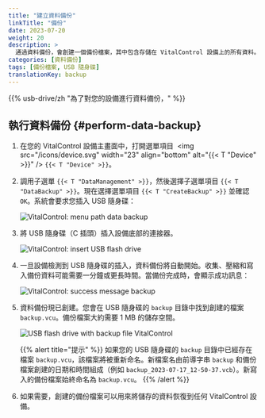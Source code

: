```yaml
---
title: "建立資料備份"
linkTitle: "備份"
date: 2023-07-20
weight: 20
description: >
  通過資料備份，會創建一個備份檔案，其中包含存儲在 VitalControl 設備上的所有資料。
categories: [資料備份]
tags: [備份檔案, USB 隨身碟]
translationKey: backup
---
```

{{% usb-drive/zh "為了對您的設備進行資料備份，" %}}

## 執行資料備份 {#perform-data-backup}

1. 在您的 VitalControl 設備主畫面中，打開選單項目 &nbsp;<img src="/icons/device.svg" width="23" align="bottom" alt="{{< T "Device" >}}" /> `{{< T "Device" >}}`。

2. 調用子選單 `{{< T "DataManagement" >}}`，然後選擇子選單項目 `{{< T "DataBackup" >}}`。現在選擇選單項目 `{{< T "CreateBackup" >}}` 並確認 `OK`。系統會要求您插入 USB 隨身碟：

   ![VitalControl: menu path data backup](../images/backup.png "調用資料備份")

3. 將 USB 隨身碟（C 插頭）插入設備底部的連接器。

   ![VitalControl: insert USB flash drive](/images/firmware/update/plug-in-dual-usb-stick.svg "插入 USB 隨身碟")

4. 一旦設備檢測到 USB 隨身碟的插入，資料備份將自動開始。收集、壓縮和寫入備份資料可能需要一分鐘或更長時間。當備份完成時，會顯示成功訊息：

   ![VitalControl: success message backup](../images/backup-done.png "成功資料備份")

5. 資料備份現已創建。您會在 USB 隨身碟的 `backup` 目錄中找到創建的檔案 `backup.vcu`。備份檔案大約需要 1 MB 的儲存空間。

   ![USB flash drive with backup file VitalControl](../images/backup-file.png "USB 隨身碟與備份檔案")

   {{% alert title="提示" %}}
  如果您的 USB 隨身碟的 `backup` 目錄中已經存在檔案 `backup.vcu`，該檔案將被重新命名。新檔案名由前導字串 `backup` 和備份檔案創建的日期和時間組成（例如 `backup_2023-07-17_12-50-37.vcb`）。新寫入的備份檔案始終命名為 `backup.vcu`。
    {{% /alert %}}

6. 如果需要，創建的備份檔案可以用來將儲存的資料恢復到任何 VitalControl 設備。
